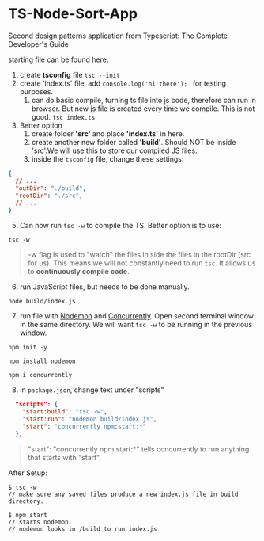 # TS-Node-Sort-App
 Second  design patterns application from Typescript: The Complete Developer's Guide

starting file can be found [here:](https://github.com/Cwarcup/notes/blob/1497a91a56c0f6b17e9596908ad4083ed85872ce/root/typescript/Reusable-TS-Snippets/new-TS-project-template)

1. create **tsconfig** file
`tsc --init`
2. create 'index.ts' file, add `console.log('hi there'); ` for testing purposes.
   1. can do basic compile, turning ts file into js code, therefore can run in browser. But new js file is created every time we compile. This is not good.
    `tsc index.ts`
4. Better option
   1. create folder **'src'** and place **'index.ts'** in here.
   2. create another new folder called **'build'**. Should NOT be inside 'src'.We will use this to store our compiled JS files.
   3. inside the `tsconfig` file, change these settings:
```json
{
  // ...
  "outDir": "./build",
  "rootDir": "./src", 
  // ...
}
```
5. Can now run `tsc -w` to compile the TS. Better option is to use:
```
tsc -w
```
> -w flag is used to "watch" the files in side the files in the rootDir (src for us). This means we will not constantly need to run `tsc`. It allows us to **continuously compile code**. 

6. run JavaScript files, but needs to be done manually.
```
node build/index.js
```
7. run file with [Nodemon](https://www.npmjs.com/package/nodemon) and [Concurrently](https://www.npmjs.com/package/concurrently). Open second terminal window in the same directory. We will want `tsc -w` to be running in the previous window.
```
npm init -y

npm install nodemon

npm i concurrently
```

8. in `package.json`, change text under "scripts"
```json
  "scripts": {
    "start:build": "tsc -w",
    "start:run": "nodemon build/index.js",
    "start": "concurrently npm:start:*"
  },
```
> "start": "concurrently npm:start:*" tells concurrently to run anything that starts with "start". 

After Setup:
```
$ tsc -w 
// make sure any saved files produce a new index.js file in build directory.

$ npm start
// starts nodemon.
// nodemon looks in /build to run index.js
```

